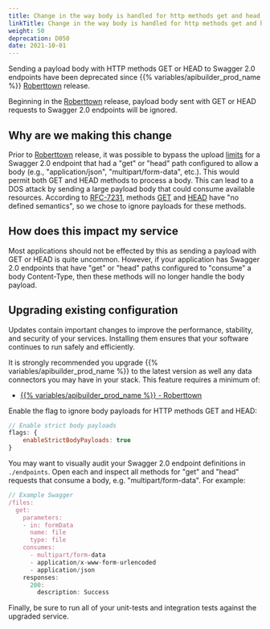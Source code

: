 ```yaml
---
title: Change in the way body is handled for http methods get and head
linkTitle: Change in the way body is handled for http methods get and head
weight: 50
deprecation: D050
date: 2021-10-01
---
```


Sending a payload body with HTTP methods GET or HEAD to Swagger 2.0 endpoints have been deprecated since {{% variables/apibuilder_prod_name %}} [Roberttown](/docs/release_notes/roberttown) release.

Beginning in the [Roberttown](/docs/release_notes/roberttown) release, payload body sent with GET or HEAD requests to Swagger 2.0 endpoints will be ignored.

## Why are we making this change

Prior to [Roberttown](/docs/release_notes/roberttown) release, it was possible to bypass the upload [limits](/docs/developer_guide/project/configuration/project_configuration/#limits) for a Swagger 2.0 endpoint that had a "get" or "head" path configured to allow a body (e.g., "application/json", "multipart/form-data", etc.). This would permit both GET and HEAD methods to process a body. This can lead to a DOS attack by sending a large payload body that could consume available resources. According to [RFC-7231](https://datatracker.ietf.org/doc/html/rfc7231#section-4.3), methods [GET](https://datatracker.ietf.org/doc/html/rfc7231#section-4.3.1) and [HEAD](https://datatracker.ietf.org/doc/html/rfc7231#section-4.3.2) have "no defined semantics", so we chose to ignore payloads for these methods.

## How does this impact my service

Most applications should not be effected by this as sending a payload with GET or HEAD is quite uncommon. However, if your application has Swagger 2.0 endpoints that have "get" or "head" paths configured to "consume" a body Content-Type, then these methods will no longer handle the body payload.

## Upgrading existing configuration

Updates contain important changes to improve the performance, stability, and security of your services. Installing them ensures that your software continues to run safely and efficiently.

It is strongly recommended you upgrade {{% variables/apibuilder_prod_name %}} to the latest version as well any data connectors you may have in your stack. This feature requires a minimum of:

* [{{% variables/apibuilder_prod_name %}} - Roberttown](/docs/release_notes/roberttown)

Enable the flag to ignore body payloads for HTTP methods GET and HEAD:

```javascript
// Enable strict body payloads
flags: {
    enableStrictBodyPayloads: true
}
```

You may want to visually audit your Swagger 2.0 endpoint definitions in `./endpoints`. Open each and inspect all methods for "get" and "head" requests that consume a body, e.g. "multipart/form-data". For example:

```javascript
// Example Swagger
/files:
  get:
    parameters:
    - in: formData
      name: file
      type: file
    consumes:
      - multipart/form-data
      - application/x-www-form-urlencoded
      - application/json
    responses:
      200:
        description: Success
```

Finally, be sure to run all of your unit-tests and integration tests against the upgraded service.

